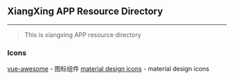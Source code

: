 ## XiangXing APP Resource Directory
*****
> This is xiangxing APP resource directory
### Icons
[vue-awesome](https://github.com/Justineo/vue-awesome) - 图标组件
[material design icons](https://material.io/tools/icons/?style=baseline) - material design icons
